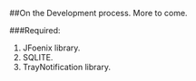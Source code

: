 ##On the Development process. More to come.

###Required: 
1. JFoenix library.
2. SQLITE.
3. TrayNotification library.

